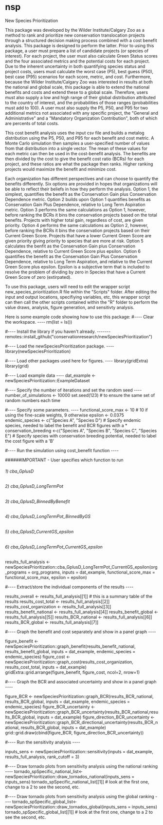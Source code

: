 # nsp
New Species Prioritization

This package was developed by the Wilder Institute/Calgary Zoo as a method to rank and prioritize new conservation translocation projects through a
structured decision making process combined with a cost benefit analysis. This package is designed to perform the latter. Prior to using this package,
a user must prepare a list of candidate projects (or species of interest). For each project, the user must also calculate Green Status scores and the four
associated metrics and the potential costs for each project. Due to the inherent uncertainty in both quantifying species status and project costs, users must 
calculate the worst case (P5), best guess (P50), best case (P95) scenarios for each score, metric, and cost. Furthermore, because
the Wilder Institute/Calgary Zoo was interested in results at both the national and global scale, this package is able to extend the national benefits and
costs and extend these to a global scale. Therefore, users must also supply a low and high range of their global distribution attributed to the country of 
interest, and the probabilities of those ranges (probabilities must add to 100). A user must also supply the P5, P50, and P95 for two additional metrics not 
associated with any specific project, the "General and Administrative" and a "Mandatory Organization Contribution", both of which are percents of total costs.

This cost benefit analysis uses the input csv file and builds a metalog distribution using the P5, P50, and P95 for each benefit and cost metric. A Monte Carlo
simulation then samples a user-specified number of values from that distribution into a single vector. The mean of these values for each metric can then be used
in the cost-benefit analysis. The benefits are then divided by the cost to give the benefit cost ratio (BCRs) for each project, and these ratios are what the package then ranks. Higher ranking projects would maximize the benefit and minimize cost. 

Each organization has different perspectives and can choose to quantify the benefits differently. Six options are provided in hopes that organizations will be
able to reflect their beliefs in how they perform the analysis. Option 1, the simplest, quantifies the benefit as the Conservation Gain plus Conservation Dependence
metric. Option 2 builds upon Option 1 quantifies benefits as Conservation Gain Plus Dependence, relative to Long Term Aspiration metric. Option 3 performs the same
calculations as Option 1, however, before ranking the BCRs it bins the conservation projects based on the total benefits. Projects with higher total gain, regardless
of cost, are given priority. Option 4 performs the same calculations as Option 2, however, before ranking the BCRs it bins the conservation projects based on their
Current Green Score. Projects that have a lower Current Green Score are given priority giving priority to species that are more at risk. Option 5 calculates the benfit as the Conservation Gain plus Conservation Dependence, relative to Current Green Score plus epsilon. Option 6 quantifies the benefit as the Conservation Gain Plus Conservation Dependence, relative to Long Term Aspiration, and relative to the Current Green Score plus epsilon. Epsilon is a subjective term that is included to resolve the problem of dividing by zero in Species that have a Current Green Score of zero (extirpated). 

To use this package, users will need to edit the wrapper script new_species_prioritization.R file within the "Scripts" folder. After editing the input and output locations, specifiying variables, etc, this wrapper script can then call the other scripts contained within the "R" folder to perform the value draws, analysis, figure generation, and sensitivty analysis. 

Here is some example code showing how to use this package:
#---- Clear the workspace. ----
rm(list = ls())

#---- Install the library if you haven't already. -------
remotes::install_github("conservationresearch/newSpeciesPrioritization")

#---- Load the newSpeciesPrioritization package. ----
library(newSpeciesPrioritization)

#---- Load other packages used here for figures. ----
library(gridExtra)
library(grid)

#---- Load example data ----
dat_example <- newSpeciesPrioritization::ExampleDataset

#---- Specify the number of iterations and set the random seed ----
number_of_simulations <- 10000
set.seed(123) # to ensure the same set of random numbers each time

#---- Specify some parameters. ----
functional_score_max <- 10 # 10 if using the fine-scale weights, 9 otherwise
epsilon <- 0.0375
endemic_species <- c("Species A", "Species D") # Specify endemic species, needed to label the benefit and BCR figures with a * 
conservation_breeding <-c("Species A", "Species B", "Species C", "Species E") # Specify species with conservation breeding potential, needed to label the cost figure with a 'B'

#---- Run the simulation using cost_benefit function ----

######IMPORTANT - User specifies which function to run
###### 1) cba_GplusD
###### 2) cba_GplusD_LongTermPot
###### 3) cba_GplusD_BinnedByBenefit
###### 4) cba_GplusD_LongTermPot_BinnedByGS
###### 5) cba_GplusD_CurrentGS_epsilon
###### 6) cba_GplusD_LongTermPot_CurrentGS_epsilon

results_full_analysis <-  newSpeciesPrioritization::cba_GplusD_LongTermPot_CurrentGS_epsilon(org_programs = org_programs, 
                                                               inputs = dat_example,
                                                               functional_score_max = functional_score_max, 
                                                               epsilon = epsilon)

#---- Extract/store the individual components of the results  ----

results_overall <- results_full_analysis[[1]] # this is a summary table of the results
results_cost_total <- results_full_analysis[[2]]
results_cost_organization <- results_full_analysis[[3]]
results_benefit_national <- results_full_analysis[[4]]
results_benefit_global <- results_full_analysis[[5]]
results_BCR_national <- results_full_analysis[[6]]
results_BCR_global <- results_full_analysis[[7]]

#---- Graph the benefit and cost separately and show in a panel graph  ----

figure_benefit <- newSpeciesPrioritization::graph_benefit(results_benefit_national, results_benefit_global, 
                                                          inputs = dat_example,
                                                          endemic_species = endemic_species)
figure_cost <- newSpeciesPrioritization::graph_cost(results_cost_organization, results_cost_total, inputs = dat_example)
gridExtra::grid.arrange(figure_benefit, figure_cost, ncol=2, nrow=1)

#---- Graph the BCR and associated uncertainty and show in a panel graph   ----

figure_BCR <- newSpeciesPrioritization::graph_BCR(results_BCR_national, results_BCR_global, 
                                                  inputs = dat_example, 
                                                  endemic_species = endemic_species)
figure_BCR_uncertainty <- newSpeciesPrioritization::graph_BCR_uncertainty(results_BCR_national,results_BCR_global, inputs = dat_example)
figure_direction_BCR_uncertainty <- newSpeciesPrioritization::graph_BCR_directional_uncertainty(results_BCR_national, results_BCR_global, inputs = dat_example)
grid::grid.draw(cbind(figure_BCR, figure_direction_BCR_uncertainty))

#---- Run the sensitivity analysis ----

inputs_sens <- newSpeciesPrioritization::sensitivity(inputs = dat_example, results_full_analysis, rank_cutoff = 3)

#---- Draw tornado plots from sensitivity analysis using the national ranking ----
tornado_spSpecific_national_list<-newSpeciesPrioritization::draw_tornados_national(inputs_sens = inputs_sens)
tornado_spSpecific_national_list[[1]] # look at the first one, change to a 2 to see the second, etc.

#---- Draw tornado plots from sensitivity analysis using the global ranking ----
tornado_spSpecific_global_list<-newSpeciesPrioritization::draw_tornados_global(inputs_sens = inputs_sens)
tornado_spSpecific_global_list[[1]] # look at the first one, change to a 2 to see the second, etc.
